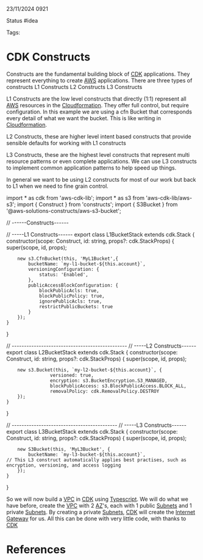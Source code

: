23/11/2024 0921

Status #idea

Tags:

# CDK Constructs

Constructs are the fundamental  building block of [CDK](./CDK.md) applications. They represent everything to create [AWS](./AWS.md) applications.
There are three types of constructs
	L1 Constructs
	L2 Constructs
	L3 Constructs

L1 Constructs are the low level constructs that directly (1:1) represent all [AWS](./AWS.md) resources in the [Cloudformation](./CloudFormation_Template.md).
They offer full control, but require configuration. In this example we are using a cfn Bucket that corresponds every detail of what we want the bucket.
This is like writing in [Cloudformation](./CloudFormation_Template.md).

L2 Constructs, these are higher level intent based constructs that provide sensible defaults for working with L1 constructs

L3 Constructs, these are the highest level constructs that represent multi resource patterns or even complete applications. We can use L3 constructs to implement common application patterns to help speed up things.

In general we want to be using L2 constructs for most of our work but back to L1 when we need to fine grain control.


import * as cdk from 'aws-cdk-lib';
import * as s3 from 'aws-cdk-lib/aws-s3';
import { Construct } from 'constructs';
import { S3Bucket } from '@aws-solutions-constructs/aws-s3-bucket';

// ------Constructs------

// -----L1 Constructs------
export class L1BucketStack extends cdk.Stack {
    constructor(scope: Construct, id: string, props?: cdk.StackProps) {
        super(scope, id, props);

        new s3.CfnBucket(this, 'MyL1Bucket',{
            bucketName: `my-l1-bucket-${this.account}`,
            versioningConfiguration: {
                status: 'Enabled',
            },
            publicAccessBlockConfiguration: {
                blockPublicAcls: true,
                blockPublicPolicy: true,
                ignorePublicAcls: true,
                restrictPublicBuckets: true
            }
        });
    }
}

// -----------------------------------------------
// -----L2 Constructs------
export class L2BucketStack extends cdk.Stack {
    constructor(scope: Construct, id: string, props?: cdk.StackProps) {
        super(scope, id, props);

        new s3.Bucket(this, `my-l2-bucket-${this.account}`, {
                    versioned: true,
                    encryption: s3.BucketEncryption.S3_MANAGED,
                    blockPublicAccess: s3.BlockPublicAccess.BLOCK_ALL,
                    removalPolicy: cdk.RemovalPolicy.DESTROY
        });
    }
}

// -------------------------------------------
// -----L3 Constructs------
export class L3BucketStack extends cdk.Stack {
    constructor(scope: Construct, id: string, props?: cdk.StackProps) {
        super(scope, id, props);

        new S3Bucket(this, 'MyL3Bucket', {
            bucketName: `my-l3-bucket-${this.account}`, 
    // This L3 construct automatically applies best practises, such as encryption, versioning, and access logging
        });
    }
}

So we will now build a [VPC](./VPC.md) in [CDK](./CDK.md) using [Typescript](./Typescript.md).
We will do what we have before, create the [VPC](./VPC.md) with 2 [AZ](./AZ.md)'s, each with 1 public [Subnets](./Subnets.md) and 1 private
[Subnets](./Subnets.md). By creating a private [Subnets](./Subnets.md), [CDK](./CDK.md) will create the [Internet Gateway](./Internet_Gateway.md)
for us. All this can be done with very little code, with thanks to [CDK](./CDK.md)




# References
